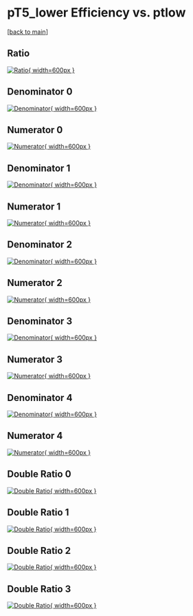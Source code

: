 # pT5_lower Efficiency vs. ptlow

[[back to main](./)]



## Ratio

[![Ratio](../mtv/var/pT5_lower_loweta_13_0_eff_ptlow.png){ width=600px }](../mtv/var/pT5_lower_loweta_13_0_eff_ptlow.pdf)

## Denominator 0

[![Denominator](../mtv/den/pT5_lower_loweta_13_0_eff_ptlow_den0.png){ width=600px }](../mtv/den/pT5_lower_loweta_13_0_eff_ptlow_den0.pdf)

## Numerator 0

[![Numerator](../mtv/num/pT5_lower_loweta_13_0_eff_ptlow_num0.png){ width=600px }](../mtv/num/pT5_lower_loweta_13_0_eff_ptlow_num0.pdf)

## Denominator 1

[![Denominator](../mtv/den/pT5_lower_loweta_13_0_eff_ptlow_den1.png){ width=600px }](../mtv/den/pT5_lower_loweta_13_0_eff_ptlow_den1.pdf)

## Numerator 1

[![Numerator](../mtv/num/pT5_lower_loweta_13_0_eff_ptlow_num1.png){ width=600px }](../mtv/num/pT5_lower_loweta_13_0_eff_ptlow_num1.pdf)

## Denominator 2

[![Denominator](../mtv/den/pT5_lower_loweta_13_0_eff_ptlow_den2.png){ width=600px }](../mtv/den/pT5_lower_loweta_13_0_eff_ptlow_den2.pdf)

## Numerator 2

[![Numerator](../mtv/num/pT5_lower_loweta_13_0_eff_ptlow_num2.png){ width=600px }](../mtv/num/pT5_lower_loweta_13_0_eff_ptlow_num2.pdf)

## Denominator 3

[![Denominator](../mtv/den/pT5_lower_loweta_13_0_eff_ptlow_den3.png){ width=600px }](../mtv/den/pT5_lower_loweta_13_0_eff_ptlow_den3.pdf)

## Numerator 3

[![Numerator](../mtv/num/pT5_lower_loweta_13_0_eff_ptlow_num3.png){ width=600px }](../mtv/num/pT5_lower_loweta_13_0_eff_ptlow_num3.pdf)

## Denominator 4

[![Denominator](../mtv/den/pT5_lower_loweta_13_0_eff_ptlow_den4.png){ width=600px }](../mtv/den/pT5_lower_loweta_13_0_eff_ptlow_den4.pdf)

## Numerator 4

[![Numerator](../mtv/num/pT5_lower_loweta_13_0_eff_ptlow_num4.png){ width=600px }](../mtv/num/pT5_lower_loweta_13_0_eff_ptlow_num4.pdf)

## Double Ratio 0

[![Double Ratio](../mtv/ratio/pT5_lower_loweta_13_0_eff_ptlow_ratio0.png){ width=600px }](../mtv/ratio/pT5_lower_loweta_13_0_eff_ptlow_ratio0.pdf)

## Double Ratio 1

[![Double Ratio](../mtv/ratio/pT5_lower_loweta_13_0_eff_ptlow_ratio1.png){ width=600px }](../mtv/ratio/pT5_lower_loweta_13_0_eff_ptlow_ratio1.pdf)

## Double Ratio 2

[![Double Ratio](../mtv/ratio/pT5_lower_loweta_13_0_eff_ptlow_ratio2.png){ width=600px }](../mtv/ratio/pT5_lower_loweta_13_0_eff_ptlow_ratio2.pdf)

## Double Ratio 3

[![Double Ratio](../mtv/ratio/pT5_lower_loweta_13_0_eff_ptlow_ratio3.png){ width=600px }](../mtv/ratio/pT5_lower_loweta_13_0_eff_ptlow_ratio3.pdf)

